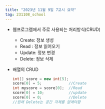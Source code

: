 ```yaml
---
title: "2023년 11월 9일 7교시 요약"
tag: 231108_school
---
```


- 웹프로그램에서 주로 사용되는 처리방식(CRUD)
  - Create: 정보 생성
  - Read  : 정보 읽어오기
  - Update: 정보 변경
  - Delete: 정보 삭제

- 배열의 CRUD
    ```java
    int[] score = new int[5];
    score[0] = 5;            //Create
    int myscore = score[0];  //Read
    score[0] = 10;           //update
    score[0] = 0;            //Delete
    //원래 Delete는 공간 자체를 없애야함
    ```
<br>